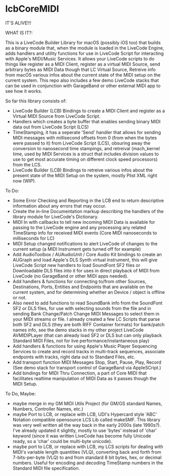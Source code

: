 # lcbCoreMIDI

IT'S ALIVE!!!

WHAT IS IT?:

  This is a LiveCode Builder Library for macOS (possibly iOS too) that builds as a binary module that, when the module is loaded in the LiveCode Engine, adds handlers and utility functions for use in LiveCode Script for interacting with Apple's MIDI/Music Services.
  It allows your LiveCode scripts to do things like register as a MIDI Client, register as a virtual MIDI Source, send arbitrary bytes as MIDI Data though that LC Virtual Source, Retreive info from macOS various infos about the current state of the MIDI setup on the current system. This repo also includes a few demo LiveCode stacks that can be used in conjunction with GarageBand or other external MIDI app to see how it works.

So far this library consists of:

- LiveCode Builder (LCB) Bindings to create a MIDI Client and register as a Virtual MIDI Source from LiveCode Script.
- Handlers which creates a byte buffer that enables sending binary MIDI data out from LiveCode Script (LCS)
- TimeStamping, it has a seperate 'Send' handler that allows for sending MIDI messages with millisecond offsets from 0 (from when the bytes were passed to it) from LiveCode Script (LCS), obsuring away the conversion to nanosecond time stampings, and retreival (mach_kernel time, used by MIDI Services is a struct that includes division values to use to get most accurate timing on different clock speed processors) from the LCS.
- LiveCode Builder (LCB) Bindings to retreive various infos about the present state of the MIDI Setup on the system, mostly Plist XML right now (WIP).


To Do:
- Some Error Checking and Reporting in the LCB end to return descriptive information about any errors that may occur.
- Create the in-line Documentation markup describing the handlers of the library module for LiveCode's Dictionary.
- MIDI In with callbacks to tell new incoming MIDI Data is available for passing to the LiveCode engine and any processing any related TimeStamp info for received MIDI events (Core MIDI nanoseconds to milliseconds for LC)
- MIDI Setup changed notifications to alert LiveCode of changes to the current setup (a MIDI Instrument gets turned off for example)
- Add AudioToolbox / AUAudioUnit / Core Audio Kit bindings to create an AUGraph and load Apple's DLS Synth virtual instrument, this will give LiveCode Script new handlers to load SoundFont SF2 files or Downloadable DLS files into it for uses in direct playback of MIDI from LiveCode (no GarageBand or other MIDI apps needed).
- Add handlers & functions for connecting to/from other Sources, Destinations, Ports, Entities and Endpoints that are available on the current system, and for determining whether an Device / object is offline or not.
- Also need to add functions to read SoundBank info from the SoundFont SF2 or DLS files, for use with selecting sounds from the file and in sending Bank Change/Patch Change MIDI Messages to select them in your MIDI streams or file. I already created a few LC Scripts that parse both SF2 and DLS (they are both RIFF Container formats) for bank/patch names info, see the demo stacks in my other project LiveCode AVMIDIPLayer (that can already load SF2 or DLS but can only playback Standard MIDI Files, not for live performance/instantaneous play)
- Add handlers & functions for using Apple's Music Player Sequencing Services to create and record tracks in multi-track sequences, associate endpoints with tracks, right data out to Standard Files, etc.
- Add transport function MIDI Messages Stop, Start, Pause, Play, Record (See demo stack for transport control of GarageBand via AppleSCript.)
- Add bindings for MIDI Thru Connection, a part of Core MIDI that facilitates realtime manipulation of MIDI Data as it passes though the MIDI Setup.

To Do, Maybe:

- maybe merge in my GM MIDI Utils Project (for GM/GS standard Names, Numbers, Controller Names, etc.)
- maybe Port to LCB, or replace with LCB, UDI's Hypercard style 'ABC' Notation compatible opensource LCS Lib called makeSMF. This library was very well written all the way back in the early 2000s (late 1990s?). I've already updated it slightly, mostly to use 'bytes' instead of 'char' keyword (since it was written LiveCode has become fully Unicode ready, so a 'char' could be multi-byte unicode).
- maybe port to LCB, or replace with LCB, my LCS scripts for dealing with MIDI's variable length quantities (VLQ), converting back and forth from 7-bits-per-byte (VLQ) to and from standard 8 bit bytes, hex, or decimal numbers. Useful for encoding and decoding TimeStamp numbers in the Standard MIDI file specification.
